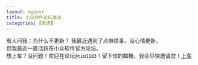```yaml
---
layout: mypost
title: 小众软件论坛邀请
categories: [邀请]
---
```

有人问我：为什么不更新？
我最近遇到了点麻烦事，没心情更新。    
但我最近一直活跃在小众软件官方论坛。    
想上车？没问题！欢迎在论坛`@tim1103`！留下你的邮箱，我会尽快邀请您！[上车](https://blog.web-lab.ml/go/https://www.wjx.cn/46880201.aspx)
